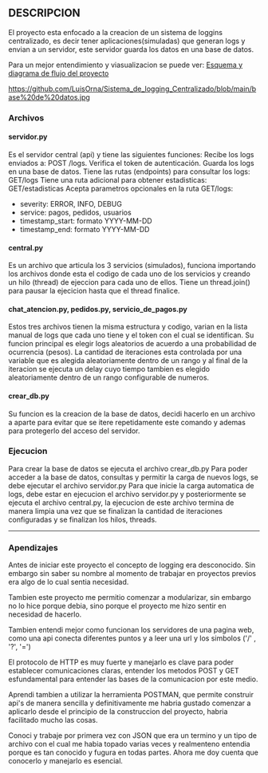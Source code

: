 ## DESCRIPCION
El proyecto esta enfocado a la creacion de un sistema de loggins centralizado, es decir tener aplicaciones(simuladas) que generan logs y envian a un servidor, este servidor guarda los datos en una base de datos.

Para un mejor entendimiento y viasualizacion se puede ver:
[Esquema y diagrama de flujo del proyecto](https://miro.com/app/board/uXjVJXKt1LQ=/?share_link_id=670224869519&shareablePresentation=1 "Este enlace te lleva a una presentación en MIRO")  

https://github.com/LuisOrna/Sistema_de_logging_Centralizado/blob/main/base%20de%20datos.jpg



### Archivos

#### servidor.py
Es el servidor central (api) y tiene las siguientes funciones:
Recibe los logs enviados a: POST /logs.
Verifica el token de autenticación.
Guarda los logs en una base de datos.
Tiene las rutas (endpoints) para consultar los logs: GET/logs
Tiene una ruta adicional para obtener estadisticas: GET/estadisticas
Acepta parametros opcionales en la ruta GET/logs:
  - severity: ERROR, INFO, DEBUG
  - service: pagos, pedidos, usuarios
  - timestamp_start: formato YYYY-MM-DD
  - timestamp_end: formato YYYY-MM-DD

#### central.py
Es un archivo que articula los 3 servicios (simulados), funciona importando los archivos donde esta el codigo de cada uno de los servicios y creando un hilo (thread) de ejeccion para cada uno de ellos. Tiene un thread.join() para pausar la ejecicion hasta que el thread finalice. 

#### chat_atencion.py, pedidos.py, servicio_de_pagos.py
Estos tres archivos tienen la misma estructura y codigo, varian en la lista manual de logs que cada uno tiene y el token con el cual se identifican. Su funcion principal es elegir logs aleatorios de acuerdo a una probabilidad de ocurrencia (pesos). La cantidad de iteraciones esta controlada por una variable que es alegida aleatoriamente dentro de un rango y al final de la iteracion se ejecuta un delay cuyo tiempo tambien es elegido aleatoriamente dentro de un rango configurable de numeros. 

#### crear_db.py
Su funcion es la creacion de la base de datos, decidi hacerlo en un archivo a aparte para evitar que se itere repetidamente este comando y ademas para protegerlo del acceso del servidor. 

### Ejecucion
Para crear la base de datos se ejecuta el archivo crear_db.py
Para poder acceder a la base de datos, consultas y permitir la carga de nuevos logs, se debe ejecutar el archivo servidor.py
Para que inicie la carga automatica de logs, debe estar en ejecucion el archivo servidor.py y posteriormente se ejecuta el archivo central.py, la ejecucion de este archivo termina de manera limpia una vez que se finalizan la cantidad de iteraciones configuradas y se finalizan los hilos, threads.

---

### Apendizajes
Antes de iniciar este proyecto el concepto de logging era desconocido. 
Sin embargo sin saber su nombre al momento de trabajar en proyectos previos era algo de lo cual sentia necesidad. 

Tambien este proyecto me permitio comenzar a modularizar, sin embargo no lo hice porque debia, sino porque el proyecto me hizo sentir en necesidad de hacerlo. 

Tambien entendi mejor como funcionan los servidores de una pagina web, como una api conecta diferentes puntos y a leer una url y los simbolos ('/' , '?', '=')

El protocolo de HTTP es muy fuerte y manejarlo es clave para poder establecer comunicaciones claras, entender los metodos POST y GET esfundamental para entender las bases de la comunicacion por este medio.

Aprendi tambien a utilizar la herramienta POSTMAN, que permite construir api's de manera sencilla y definitivamente me habria gustado comenzar a aplicarlo desde el principio de la construccion del proyecto, habria facilitado mucho las cosas. 

Conoci y trabaje por primera vez con JSON que era un termino y un tipo de archivo con el cual me habia topado varias veces y realmenteno entendia porque es tan conocido y fugura en todas partes. Ahora me doy cuenta que conocerlo y manejarlo es esencial. 

